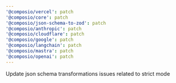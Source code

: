 ```yaml
---
'@composio/vercel': patch
'@composio/core': patch
'@composio/json-schema-to-zod': patch
'@composio/anthropic': patch
'@composio/cloudflare': patch
'@composio/google': patch
'@composio/langchain': patch
'@composio/mastra': patch
'@composio/openai': patch
---
```


Update json schema transformations issues related to strict mode
